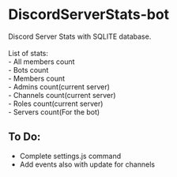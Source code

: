 # DiscordServerStats-bot
Discord Server Stats with SQLITE database.<br><br>List of stats:<br>- All members count<br>- Bots count<br>- Members count<br>- Admins count(current server)<br>- Channels count(current server)<br>- Roles count(current server)<br>- Servers count(For the bot)

## To Do:

- Complete settings.js command
- Add events also with update for channels
